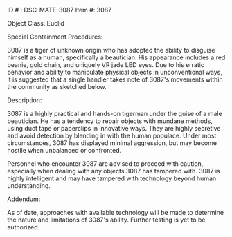 ID # : DSC-MATE-3087
Item #: 3087

Object Class: Euclid

Special Containment Procedures:

3087 is a tiger of unknown origin who has adopted the ability to disguise himself as a human, specifically a beautician. His appearance includes a red beanie, gold chain, and uniquely VR jade LED eyes. Due to his erratic behavior and ability to manipulate physical objects in unconventional ways, it is suggested that a single handler takes note of 3087's movements within the community as sketched below.

Description:

3087 is a highly practical and hands-on tigerman under the guise of a male beautician. He has a tendency to repair objects with mundane methods, using duct tape or paperclips in innovative ways. They are highly secretive and avoid detection by blending in with the human populace. Under most circumstances, 3087 has displayed minimal aggression, but may become hostile when unbalanced or confronted.

Personnel who encounter 3087 are advised to proceed with caution, especially when dealing with any objects 3087 has tampered with. 3087 is highly intelligent and may have tampered with technology beyond human understanding.

Addendum:

As of date, approaches with available technology will be made to determine the nature and limitations of 3087's ability. Further testing is yet to be authorized.